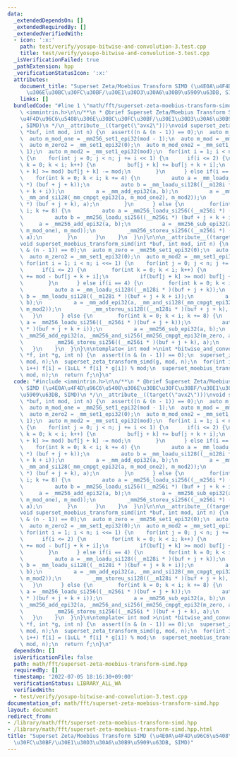```yaml
---
data:
  _extendedDependsOn: []
  _extendedRequiredBy: []
  _extendedVerifiedWith:
  - icon: ':x:'
    path: test/verify/yosupo-bitwise-and-convolution-3.test.cpp
    title: test/verify/yosupo-bitwise-and-convolution-3.test.cpp
  _isVerificationFailed: true
  _pathExtension: hpp
  _verificationStatusIcon: ':x:'
  attributes:
    document_title: "Superset Zeta/Moebius Transform SIMD (\u4E0A\u4F4D\u96C6\u5408\
      \u306E\u30BC\u30FC\u30BF/\u30E1\u30D3\u30A6\u30B9\u5909\u63DB, SIMD)"
    links: []
  bundledCode: "#line 1 \"math/fft/superset-zeta-moebius-transform-simd.hpp\"\n#include\
    \ <immintrin.h>\n\n/**\n * @brief Superset Zeta/Moebius Transform SIMD (\u4E0A\
    \u4F4D\u96C6\u5408\u306E\u30BC\u30FC\u30BF/\u30E1\u30D3\u30A6\u30B9\u5909\u63DB\
    , SIMD)\n */\n__attribute__((target(\"avx2\")))\nvoid superset_zeta_transform_simd(int\
    \ *buf, int mod, int n) {\n  assert((n & (n - 1)) == 0);\n  auto m_zero = _mm256_set1_epi32(0);\n\
    \  auto m_mod_one = _mm256_set1_epi32(mod - 1);\n  auto m_mod = _mm256_set1_epi32(mod);\n\
    \  auto m_zero2 = _mm_set1_epi32(0);\n  auto m_mod_one2 = _mm_set1_epi32(mod -\
    \ 1);\n  auto m_mod2 = _mm_set1_epi32(mod);\n  for(int i = 1; i < n; i <<= 1)\
    \ {\n    for(int j = 0; j < n; j += i << 1) {\n      if(i <= 2) {\n        for(int\
    \ k = 0; k < i; k++) {\n          buf[j + k] += buf[j + k + i];\n          if(buf[j\
    \ + k] >= mod) buf[j + k] -= mod;\n        }\n      } else if(i == 4) {\n    \
    \    for(int k = 0; k < i; k += 4) {\n          auto a = _mm_loadu_si128((__m128i\
    \ *) (buf + j + k));\n          auto b = _mm_loadu_si128((__m128i *) (buf + j\
    \ + k + i));\n          a = _mm_add_epi32(a, b);\n          a = _mm_sub_epi32(a,\
    \ _mm_and_si128(_mm_cmpgt_epi32(a, m_mod_one2), m_mod2));\n          _mm_storeu_si128((__m128i\
    \ *) (buf + j + k), a);\n        }\n      } else {\n        for(int k = 0; k <\
    \ i; k += 8) {\n          auto a = _mm256_loadu_si256((__m256i *) (buf + j + k));\n\
    \          auto b = _mm256_loadu_si256((__m256i *) (buf + j + k + i));\n     \
    \     a = _mm256_add_epi32(a, b);\n          a = _mm256_sub_epi32(a, _mm256_and_si256(_mm256_cmpgt_epi32(a,\
    \ m_mod_one), m_mod));\n          _mm256_storeu_si256((__m256i *) (buf + j + k),\
    \ a);\n        }\n      }\n    }\n  }\n}\n\n\n__attribute__((target(\"avx2\")))\n\
    void superset_moebius_transform_simd(int *buf, int mod, int n) {\n  assert((n\
    \ & (n - 1)) == 0);\n  auto m_zero = _mm256_set1_epi32(0);\n  auto m_mod = _mm256_set1_epi32(mod);\n\
    \  auto m_zero2 = _mm_set1_epi32(0);\n  auto m_mod2 = _mm_set1_epi32(mod);\n \
    \ for(int i = 1; i < n; i <<= 1) {\n    for(int j = 0; j < n; j += i << 1) {\n\
    \      if(i <= 2) {\n        for(int k = 0; k < i; k++) {\n          buf[j + k]\
    \ += mod - buf[j + k + i];\n          if(buf[j + k] >= mod) buf[j + k] -= mod;\n\
    \        }\n      } else if(i == 4) {\n        for(int k = 0; k < i; k += 4) {\n\
    \          auto a = _mm_loadu_si128((__m128i * )(buf + j + k));\n          auto\
    \ b = _mm_loadu_si128((__m128i * )(buf + j + k + i));\n          a = _mm_sub_epi32(a,\
    \ b);\n          a = _mm_add_epi32(a, _mm_and_si128(_mm_cmpgt_epi32(m_zero2, a),\
    \ m_mod2));\n          _mm_storeu_si128((__m128i * )(buf + j + k), a);\n     \
    \   }\n      } else {\n        for(int k = 0; k < i; k += 8) {\n          auto\
    \ a = _mm256_loadu_si256((__m256i * )(buf + j + k));\n          auto b = _mm256_loadu_si256((__m256i\
    \ * )(buf + j + k + i));\n          a = _mm256_sub_epi32(a, b);\n          a =\
    \ _mm256_add_epi32(a, _mm256_and_si256(_mm256_cmpgt_epi32(m_zero, a), m_mod));\n\
    \          _mm256_storeu_si256((__m256i * )(buf + j + k), a);\n        }\n   \
    \   }\n    }\n  }\n}\n\ntemplate< int mod >\nint *bitwise_and_convolution_simd(int\
    \ *f, int *g, int n) {\n  assert((n & (n - 1)) == 0);\n  superset_zeta_transform_simd(f,\
    \ mod, n);\n  superset_zeta_transform_simd(g, mod, n);\n  for(int i = 0; i < n;\
    \ i++) f[i] = (1uLL * f[i] * g[i]) % mod;\n  superset_moebius_transform_simd(f,\
    \ mod, n);\n  return f;\n}\n"
  code: "#include <immintrin.h>\n\n/**\n * @brief Superset Zeta/Moebius Transform\
    \ SIMD (\u4E0A\u4F4D\u96C6\u5408\u306E\u30BC\u30FC\u30BF/\u30E1\u30D3\u30A6\u30B9\
    \u5909\u63DB, SIMD)\n */\n__attribute__((target(\"avx2\")))\nvoid superset_zeta_transform_simd(int\
    \ *buf, int mod, int n) {\n  assert((n & (n - 1)) == 0);\n  auto m_zero = _mm256_set1_epi32(0);\n\
    \  auto m_mod_one = _mm256_set1_epi32(mod - 1);\n  auto m_mod = _mm256_set1_epi32(mod);\n\
    \  auto m_zero2 = _mm_set1_epi32(0);\n  auto m_mod_one2 = _mm_set1_epi32(mod -\
    \ 1);\n  auto m_mod2 = _mm_set1_epi32(mod);\n  for(int i = 1; i < n; i <<= 1)\
    \ {\n    for(int j = 0; j < n; j += i << 1) {\n      if(i <= 2) {\n        for(int\
    \ k = 0; k < i; k++) {\n          buf[j + k] += buf[j + k + i];\n          if(buf[j\
    \ + k] >= mod) buf[j + k] -= mod;\n        }\n      } else if(i == 4) {\n    \
    \    for(int k = 0; k < i; k += 4) {\n          auto a = _mm_loadu_si128((__m128i\
    \ *) (buf + j + k));\n          auto b = _mm_loadu_si128((__m128i *) (buf + j\
    \ + k + i));\n          a = _mm_add_epi32(a, b);\n          a = _mm_sub_epi32(a,\
    \ _mm_and_si128(_mm_cmpgt_epi32(a, m_mod_one2), m_mod2));\n          _mm_storeu_si128((__m128i\
    \ *) (buf + j + k), a);\n        }\n      } else {\n        for(int k = 0; k <\
    \ i; k += 8) {\n          auto a = _mm256_loadu_si256((__m256i *) (buf + j + k));\n\
    \          auto b = _mm256_loadu_si256((__m256i *) (buf + j + k + i));\n     \
    \     a = _mm256_add_epi32(a, b);\n          a = _mm256_sub_epi32(a, _mm256_and_si256(_mm256_cmpgt_epi32(a,\
    \ m_mod_one), m_mod));\n          _mm256_storeu_si256((__m256i *) (buf + j + k),\
    \ a);\n        }\n      }\n    }\n  }\n}\n\n\n__attribute__((target(\"avx2\")))\n\
    void superset_moebius_transform_simd(int *buf, int mod, int n) {\n  assert((n\
    \ & (n - 1)) == 0);\n  auto m_zero = _mm256_set1_epi32(0);\n  auto m_mod = _mm256_set1_epi32(mod);\n\
    \  auto m_zero2 = _mm_set1_epi32(0);\n  auto m_mod2 = _mm_set1_epi32(mod);\n \
    \ for(int i = 1; i < n; i <<= 1) {\n    for(int j = 0; j < n; j += i << 1) {\n\
    \      if(i <= 2) {\n        for(int k = 0; k < i; k++) {\n          buf[j + k]\
    \ += mod - buf[j + k + i];\n          if(buf[j + k] >= mod) buf[j + k] -= mod;\n\
    \        }\n      } else if(i == 4) {\n        for(int k = 0; k < i; k += 4) {\n\
    \          auto a = _mm_loadu_si128((__m128i * )(buf + j + k));\n          auto\
    \ b = _mm_loadu_si128((__m128i * )(buf + j + k + i));\n          a = _mm_sub_epi32(a,\
    \ b);\n          a = _mm_add_epi32(a, _mm_and_si128(_mm_cmpgt_epi32(m_zero2, a),\
    \ m_mod2));\n          _mm_storeu_si128((__m128i * )(buf + j + k), a);\n     \
    \   }\n      } else {\n        for(int k = 0; k < i; k += 8) {\n          auto\
    \ a = _mm256_loadu_si256((__m256i * )(buf + j + k));\n          auto b = _mm256_loadu_si256((__m256i\
    \ * )(buf + j + k + i));\n          a = _mm256_sub_epi32(a, b);\n          a =\
    \ _mm256_add_epi32(a, _mm256_and_si256(_mm256_cmpgt_epi32(m_zero, a), m_mod));\n\
    \          _mm256_storeu_si256((__m256i * )(buf + j + k), a);\n        }\n   \
    \   }\n    }\n  }\n}\n\ntemplate< int mod >\nint *bitwise_and_convolution_simd(int\
    \ *f, int *g, int n) {\n  assert((n & (n - 1)) == 0);\n  superset_zeta_transform_simd(f,\
    \ mod, n);\n  superset_zeta_transform_simd(g, mod, n);\n  for(int i = 0; i < n;\
    \ i++) f[i] = (1uLL * f[i] * g[i]) % mod;\n  superset_moebius_transform_simd(f,\
    \ mod, n);\n  return f;\n}\n"
  dependsOn: []
  isVerificationFile: false
  path: math/fft/superset-zeta-moebius-transform-simd.hpp
  requiredBy: []
  timestamp: '2022-07-05 18:16:30+09:00'
  verificationStatus: LIBRARY_ALL_WA
  verifiedWith:
  - test/verify/yosupo-bitwise-and-convolution-3.test.cpp
documentation_of: math/fft/superset-zeta-moebius-transform-simd.hpp
layout: document
redirect_from:
- /library/math/fft/superset-zeta-moebius-transform-simd.hpp
- /library/math/fft/superset-zeta-moebius-transform-simd.hpp.html
title: "Superset Zeta/Moebius Transform SIMD (\u4E0A\u4F4D\u96C6\u5408\u306E\u30BC\
  \u30FC\u30BF/\u30E1\u30D3\u30A6\u30B9\u5909\u63DB, SIMD)"
---
```

